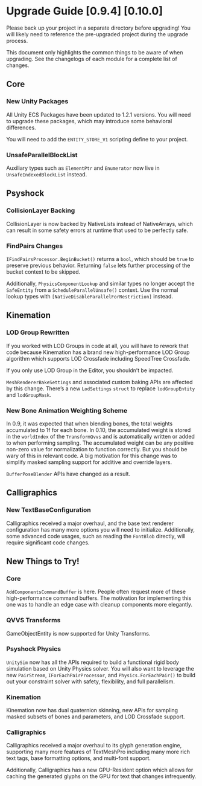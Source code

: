 # Upgrade Guide [0.9.4] [0.10.0]

Please back up your project in a separate directory before upgrading! You will
likely need to reference the pre-upgraded project during the upgrade process.

This document only highlights the common things to be aware of when upgrading.
See the changelogs of each module for a complete list of changes.

## Core

### New Unity Packages

All Unity ECS Packages have been updated to 1.2.1 versions. You will need to
upgrade these packages, which may introduce some behavioral differences.

You will need to add the `ENTITY_STORE_V1` scripting define to your project.

### UnsafeParallelBlockList

Auxiliary types such as `ElementPtr` and `Enumerator` now live in
`UnsafeIndexedBlockList` instead.

## Psyshock

### CollisionLayer Backing

CollisionLayer is now backed by NativeLists instead of NativeArrays, which can
result in some safety errors at runtime that used to be perfectly safe.

### FindPairs Changes

`IFindPairsProcessor.BeginBucket()` returns a `bool`, which should be `true` to
preserve previous behavior. Returning `false` lets further processing of the
bucket context to be skipped.

Additionally, `PhysicsComponentLookup` and similar types no longer accept the
`SafeEntity` from a `ScheduleParallelUnsafe()` context. Use the normal lookup
types with `[NativeDisableParallelForRestriction]` instead.

## Kinemation

### LOD Group Rewritten

If you worked with LOD Groups in code at all, you will have to rework that code
because Kinemation has a brand new high-performance LOD Group algorithm which
supports LOD Crossfade including SpeedTree Crossfade.

If you only use LOD Group in the Editor, you shouldn’t be impacted.

`MeshRendererBakeSettings` and associated custom baking APIs are affected by
this change. There’s a new `LodSettings` `struct` to replace `lodGroupEntity`
and `lodGroupMask`.

### New Bone Animation Weighting Scheme

In 0.9, it was expected that when blending bones, the total weights accumulated
to 1f for each bone. In 0.10, the accumulated weight is stored in the
`worldIndex` of the `TransformQvvs` and is automatically written or added to
when performing sampling. The accumulated weight can be any positive non-zero
value for normalization to function correctly. But you should be wary of this in
relevant code. A big motivation for this change was to simplify masked sampling
support for additive and override layers.

`BufferPoseBlender` APIs have changed as a result.

## Calligraphics

### New TextBaseConfiguration

Calligraphics received a major overhaul, and the base text renderer
configuration has many more options you will need to initialize. Additionally,
some advanced code usages, such as reading the `FontBlob` directly, will require
significant code changes.

## New Things to Try!

### Core

`AddComponentsCommandBuffer` is here. People often request more of these
high-performance command buffers. The motivation for implementing this one was
to handle an edge case with cleanup components more elegantly.

### QVVS Transforms

GameObjectEntity is now supported for Unity Transforms.

### Psyshock Physics

`UnitySim` now has all the APIs required to build a functional rigid body
simulation based on Unity Physics solver. You will also want to leverage the new
`PairStream`, `IForEachPairProcessor`, and `Physics.ForEachPair()` to build out
your constraint solver with safety, flexibility, and full parallelism.

### Kinemation

Kinemation now has dual quaternion skinning, new APIs for sampling masked
subsets of bones and parameters, and LOD Crossfade support.

### Calligraphics

Calligraphics received a major overhaul to its glyph generation engine,
supporting many more features of TextMeshPro including many more rich text tags,
base formatting options, and multi-font support.

Additionally, Calligraphics has a new GPU-Resident option which allows for
caching the generated glyphs on the GPU for text that changes infrequently.
